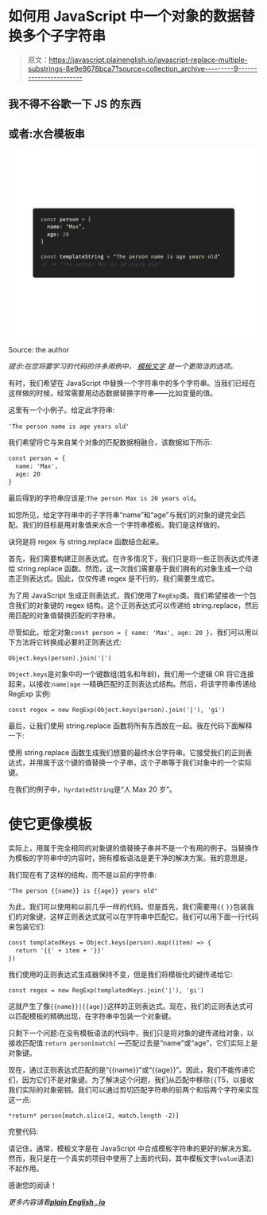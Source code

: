 # 如何用 JavaScript 中一个对象的数据替换多个子字符串

> 原文：<https://javascript.plainenglish.io/javascript-replace-multiple-substrings-8e9e9678bca7?source=collection_archive---------9----------------------->

## 我不得不谷歌一下 JS 的东西

## 或者:水合模板串

![](img/cf7bc8ecb5e382d05c72cee9a2e93462.png)

Source: the author

*提示:在您将要学习的代码的许多用例中，* [*模板文字*](/template-literals-in-javascript-the-complete-guide-e23f64c13aa1) *是一个更简洁的选项。*

有时，我们希望在 JavaScript 中替换一个字符串中的多个字符串。当我们已经在这样做的时候，经常需要用动态数据替换字符串——比如变量的值。

这里有一个小例子。给定此字符串:

`'The person name is age years old'`

我们希望将它与来自某个对象的匹配数据相融合，该数据如下所示:

```
const person = {
  name: 'Max',
  age: 20
}
```

最后得到的字符串应该是:`The person Max is 20 years old`。

如您所见，给定字符串中的子字符串“name”和“age”与我们的对象的键完全匹配。我们的目标是用对象值来水合一个字符串模板。我们是这样做的。

诀窍是将 regex 与 string.replace 函数结合起来。

首先，我们需要构建正则表达式。在许多情况下，我们只是将一些正则表达式传递给 string.replace 函数。然而，这一次我们需要基于我们拥有的对象生成一个动态正则表达式。因此，仅仅传递 regex 是不行的，我们需要生成它。

为了用 JavaScript 生成正则表达式，我们使用了`RegExp`类。我们希望接收一个包含我们的对象键的 regex 结构。这个正则表达式可以传递给 string.replace，然后用匹配的对象值替换匹配的字符串。

尽管如此，给定对象`const person = { name: 'Max', age: 20 }`，我们可以用以下方法将它转换成必要的正则表达式:

```
Object.keys(person).join('|')
```

`Object.keys`是对象中的一个键数组(姓名和年龄)，我们用一个逻辑 OR 将它连接起来，以接收:`name|age` —精确匹配的正则表达式结构。然后，将该字符串传递给 RegExp 实例:

```
const regex = new RegExp(Object.keys(person).join('|'), 'gi')
```

最后，让我们使用 string.replace 函数将所有东西放在一起。我在代码下面解释一下:

使用 string.replace 函数生成我们想要的最终水合字符串。它接受我们的正则表达式，并用属于这个键的值替换一个子串，这个子串等于我们对象中的一个实际键。

在我们的例子中，`hyrdatedString`是“人 Max 20 岁”。

# 使它更像模板

实际上，用属于完全相同的对象键的值替换子串并不是一个有用的例子。当替换作为模板的字符串中的内容时，拥有模板语法是更干净的解决方案。我的意思是。

我们现在有了这样的结构，而不是以前的字符串:

```
"The person {{name}} is {{age}} years old"
```

为此，我们可以使用和以前几乎一样的代码。但是首先，我们需要用`{{` `}}`包装我们的对象键，这样正则表达式就可以在字符串中匹配它。我们可以用下面一行代码来包装它们:

```
const templatedKeys = Object.keys(person).map((item) => {
  return '{{' + item + '}}'
})
```

我们使用的正则表达式生成器保持不变，但是我们将模板化的键传递给它:

```
const regex = new RegExp(templatedKeys.join('|'), 'gi')
```

这就产生了像`{{name}}|{{age}}`这样的正则表达式。现在，我们的正则表达式可以匹配模板的精确出现，在字符串中包装一个对象键。

只剩下一个问题:在没有模板语法的代码中，我们只是将对象的键传递给对象，以接收匹配值:`return person[match]` —匹配过去是“name”或“age”，它们实际上是对象键。

现在，通过正则表达式匹配的是“{{name}}”或“{{age}}”。因此，我们不能传递它们，因为它们不是对象键。为了解决这个问题，我们从匹配中移除`{{`T5，以接收我们实际的对象密钥。我们可以通过剪切匹配字符串的前两个和后两个字符来实现这一点:

```
*return* person[match.slice(2, match.length -2)]
```

完整代码:

请记住，通常，模板文字是在 JavaScript 中合成模板字符串的更好的解决方案。然而，我只是在一个真实的项目中使用了上面的代码，其中模板文字(``value``语法)不起作用。

感谢您的阅读！

*更多内容请看*[***plain English . io***](http://plainenglish.io/)